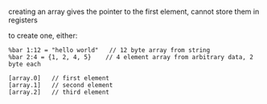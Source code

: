 creating an array gives the pointer to the first element, cannot store them in registers  

to create one, either:
```
%bar 1:12 = "hello world"   // 12 byte array from string
%bar 2:4 = {1, 2, 4, 5}    // 4 element array from arbitrary data, 2 byte each
```

```
[array.0]   // first element
[array.1]   // second element
[array.2]   // third element
```
